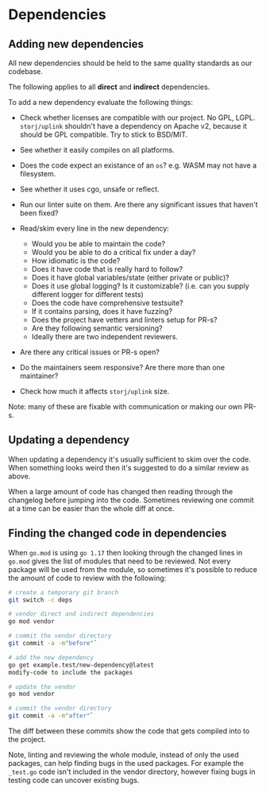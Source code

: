 # Dependencies

## Adding new dependencies

All new dependencies should be held to the same quality standards as our codebase.

The following applies to all **direct** and **indirect** dependencies.

To add a new dependency evaluate the following things:

* Check whether licenses are compatible with our project. No GPL, LGPL. `storj/uplink` shouldn't have a dependency on Apache v2, because it should be GPL compatible. Try to stick to BSD/MIT.

* See whether it easily compiles on all platforms.

* Does the code expect an existance of an `os`? e.g. WASM may not have a filesystem.

* See whether it uses cgo, unsafe or reflect.

* Run our linter suite on them. Are there any significant issues that haven't been fixed?

* Read/skim every line in the new dependency:

	* Would you be able to maintain the code?
	* Would you be able to do a critical fix under a day?
	* How idiomatic is the code?
	* Does it have code that is really hard to follow?
	* Does it have global variables/state (either private or public)?
	* Does it use global logging? Is it customizable? (i.e. can you supply different logger for different tests)
	* Does the code have comprehensive testsuite?
	* If it contains parsing, does it have fuzzing?
	* Does the project have vetters and linters setup for PR-s?
	* Are they following semantic versioning?
	* Ideally there are two independent reviewers.

* Are there any critical issues or PR-s open?

* Do the maintainers seem responsive? Are there more than one maintainer?

* Check how much it affects `storj/uplink` size.

Note: many of these are fixable with communication or making our own PR-s.

## Updating a dependency

When updating a dependency it's usually sufficient to skim over the code.
When something looks weird then it's suggested to do a similar review as above.

When a large amount of code has changed then reading through the changelog
before jumping into the code. Sometimes reviewing one commit at a time can
be easier than the whole diff at once.

## Finding the changed code in dependencies

When `go.mod` is using `go 1.17` then looking through the changed lines
in `go.mod` gives the list of modules that need to be reviewed.
Not every package will be used from the module, so sometimes it's possible
to reduce the amount of code to review with the following:

``` sh
# create a temporary git branch
git switch -c deps

# vendor direct and indirect dependencies
go mod vendor

# commit the vendor directory
git commit -a -m"before"`

# add the new dependency
go get example.test/new-dependency@latest
modify-code to include the packages

# update the vendor
go mod vendor

# commit the vendor directory
git commit -a -m"after"`
```

The diff between these commits show the code that gets compiled into to the
project.

Note, linting and reviewing the whole module, instead of only the used
packages, can help finding bugs in the used packages. For example the
`_test.go` code isn't included in the vendor directory, however fixing
bugs in testing code can uncover existing bugs.
